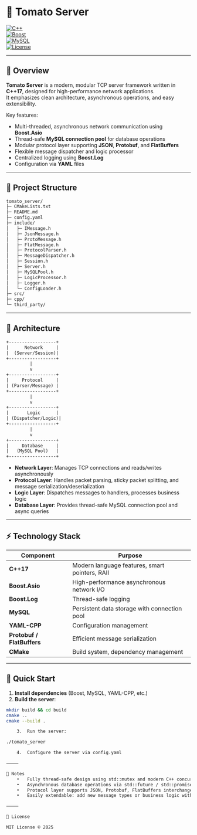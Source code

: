 # 🍅 Tomato Server

[![C++](https://img.shields.io/badge/C++-17-blue?logo=c%2B%2B)](https://isocpp.org/)  
[![Boost](https://img.shields.io/badge/Boost-1.82-lightgrey?logo=boost)](https://www.boost.org/)  
[![MySQL](https://img.shields.io/badge/MySQL-8.0-blue?logo=mysql)](https://www.mysql.com/)  
[![License](https://img.shields.io/badge/License-MIT-green)](LICENSE)

---

## 📖 Overview

**Tomato Server** is a modern, modular TCP server framework written in **C++17**, designed for high-performance network
applications.  
It emphasizes clean architecture, asynchronous operations, and easy extensibility.

Key features:

- Multi-threaded, asynchronous network communication using **Boost.Asio**
- Thread-safe **MySQL connection pool** for database operations
- Modular protocol layer supporting **JSON**, **Protobuf**, and **FlatBuffers**
- Flexible message dispatcher and logic processor
- Centralized logging using **Boost.Log**
- Configuration via **YAML** files

---

## 📁 Project Structure

```txt
tomato_server/
├─ CMakeLists.txt
├─ README.md
├─ config.yaml
├─ include/
│   ├─ IMessage.h
│   ├─ JsonMessage.h
│   ├─ ProtoMessage.h
│   ├─ FlatMessage.h
│   ├─ ProtocolParser.h
│   ├─ MessageDispatcher.h
│   ├─ Session.h
│   ├─ Server.h
│   ├─ MySQLPool.h
│   ├─ LogicProcessor.h
│   ├─ Logger.h
│   └─ ConfigLoader.h
├─ src/
├─ cpp/
└─ third_party/
```

---

## 🔹 Architecture

```txt
+------------------+
|      Network     |
|  (Server/Session)|
+------------------+
         |
         v
+------------------+
|     Protocol     |
| (Parser/Message) |
+------------------+
         |
         v
+------------------+
|       Logic      |
| (Dispatcher/Logic)|
+------------------+
         |
         v
+------------------+
|     Database     |
|   (MySQL Pool)   |
+------------------+
```

- **Network Layer**: Manages TCP connections and reads/writes asynchronously
- **Protocol Layer**: Handles packet parsing, sticky packet splitting, and message serialization/deserialization
- **Logic Layer**: Dispatches messages to handlers, processes business logic
- **Database Layer**: Provides thread-safe MySQL connection pool and async queries

---

## ⚡ Technology Stack

| Component                  | Purpose                                        |
|----------------------------|------------------------------------------------|
| **C++17**                  | Modern language features, smart pointers, RAII |
| **Boost.Asio**             | High-performance asynchronous network I/O      |
| **Boost.Log**              | Thread-safe logging                            |
| **MySQL**                  | Persistent data storage with connection pool   |
| **YAML-CPP**               | Configuration management                       |
| **Protobuf / FlatBuffers** | Efficient message serialization                |
| **CMake**                  | Build system, dependency management            |

---

## 🚀 Quick Start

1. **Install dependencies** (Boost, MySQL, YAML-CPP, etc.)
2. **Build the server**:

```bash
mkdir build && cd build
cmake ..
cmake --build .

	3.	Run the server:

./tomato_server

	4.	Configure the server via config.yaml

⸻

🔧 Notes
	•	Fully thread-safe design using std::mutex and modern C++ concurrency features
	•	Asynchronous database operations via std::future / std::promise
	•	Protocol layer supports JSON, Protobuf, FlatBuffers interchangeably
	•	Easily extendable: add new message types or business logic without touching network or database code

⸻

📜 License

MIT License © 2025

